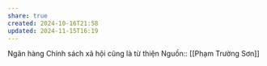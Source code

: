 ```yaml
---
share: true
created: 2024-10-16T21:58
updated: 2024-11-15T16:19
---
```

Ngân hàng Chính sách xã hội cũng là từ thiện
Nguồn:: [[Phạm Trường Sơn]]